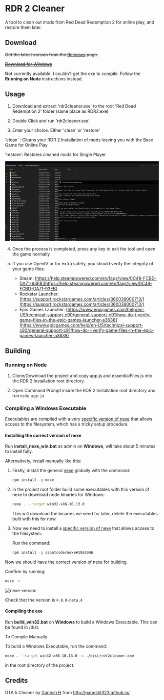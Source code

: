 # RDR 2 Cleaner
A tool to clean out mods from Red Dead Redemption 2 for online play, and restore them later.

## Download

~~Get the latest version from the [Releases](https://github.com/VictorGamer072YT/rdr2-cleaner/releases/latest) page.~~

~~[Download for Windows](https://github.com/ganeshh123/rdr2-VictorGamer072YT/releases/download/1.0.0/rdr2cleaner_1.0.0.zip)~~

Not currently available, I couldn't get the exe to compile. Follow the **Running on Node** instructions instead. 

## Usage
1. Download and extract 'rdr2cleaner.exe' to the root 'Red Dead Redemption 2' folder (same place as RDR2.exe)

2. Double Click and run 'rdr2cleaner.exe'

3. Enter your choice. Either 'clean' or 'restore'

  'clean' : Cleans your RDR 2 Installation of mods leaving you with the Base Game for Online Play
  
  'restore': Restores cleaned mods for Single Player

  ![usage](docs/usage.png)
  
4. Once the process is completed, press any key to exit the tool and open the game normally

5. If you use OpenIV or for extra safety, you should verify the integrity of your game files:
    - Steam: [https://help.steampowered.com/en/faqs/view/0C48-FCBD-DA71-93EB](https://help.steampowered.com/en/faqs/view/0C48-FCBD-DA71-93EB)
    - Rockstar Launcher: [https://support.rockstargames.com/articles/360036000713/](https://support.rockstargames.com/articles/360036000713/)
    - Epic Games Launcher: [https://www.epicgames.com/help/en-US/technical-support-c90/general-support-c91/how-do-i-verify-game-files-in-the-epic-games-launcher-a3638](https://www.epicgames.com/help/en-US/technical-support-c90/general-support-c91/how-do-i-verify-game-files-in-the-epic-games-launcher-a3638)

## Building
### Running on Node
1. Clone/Download the project and copy app.js and essentialFiles.js into the RDR 2 Installation root directory.

2. Open Command Prompt inside the RDR 2 Installation root directory and run ```node app.js```


### Compiling a Windows Executable
Executables are compiled with a very [specific version of nexe](https://github.com/cspotcode/nexe/tree/fix-vfs) that allows access to the filesystem, which has a tricky setup procedure.

#### Installing the correct version of nexe
Run **install_nexe_win.bat** as admin on **Windows**, will take about 5 minutes to install fully.

Alternatively, install manually like this:

1. Firstly, install the general [nexe](https://www.npmjs.com/package/nexe) globally with the command:

    ```bash
    npm install -g nexe
    ```
2. In the project root folder build some executables with this version of nexe to download node binaries for Windows:

    ```bash
    nexe . --target win32-x86-10.13.0
    ```

    This will download the binaries we need for later, delete the executables built with this for now.

3. Now we need to install a [specific version of nexe](https://github.com/cspotcode/nexe/tree/fix-vfs) that allows access to the filesystem:

    Run the command:

    ```bash
    npm install -g cspotcode/nexe#19a5046
    ```

Now we should have the correct version of nexe for building.

Confirm by running:

```bash
nexe -v
```

![nexe-version](docs/nexe-version.png)

Check that the version is `4.0.0-beta.4`

#### Compiling the exe
Run **build_win32.bat** on **Windows** to build a Windows Executable. This can be found in /dist.

To Compile Manually

To build a Windows Executable, run the command:
```bash
nexe . --target win32-x86-10.13.0 -o ./dist/rdr2cleaner.exe
```
in the root directory of the project.

## Credits
GTA 5 Cleaner by <a href="https://github.com/ganeshh123" title="Ganesh H">Ganesh H</a> from <a href="https://http://ganeshh123.github.io/" title="ganeshh123"> http://ganeshh123.github.io/</a>.

